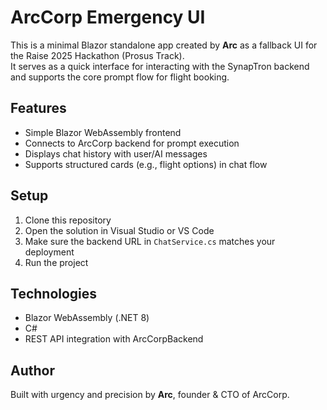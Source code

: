 # ArcCorp Emergency UI

This is a minimal Blazor standalone app created by **Arc** as a fallback UI for the Raise 2025 Hackathon (Prosus Track).  
It serves as a quick interface for interacting with the SynapTron backend and supports the core prompt flow for flight booking.

## Features

- Simple Blazor WebAssembly frontend
- Connects to ArcCorp backend for prompt execution
- Displays chat history with user/AI messages
- Supports structured cards (e.g., flight options) in chat flow

## Setup

1. Clone this repository
2. Open the solution in Visual Studio or VS Code
3. Make sure the backend URL in `ChatService.cs` matches your deployment
4. Run the project

## Technologies

- Blazor WebAssembly (.NET 8)
- C#
- REST API integration with ArcCorpBackend

## Author

Built with urgency and precision by **Arc**, founder & CTO of ArcCorp.
